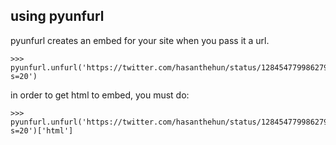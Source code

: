 ## using pyunfurl
pyunfurl creates an embed for your site when you pass it a url.
```
>>> pyunfurl.unfurl('https://twitter.com/hasanthehun/status/1284547799862792199?s=20')
```
in order to get html to embed, you must do: 
```
>>> pyunfurl.unfurl('https://twitter.com/hasanthehun/status/1284547799862792199?s=20')['html']
```

